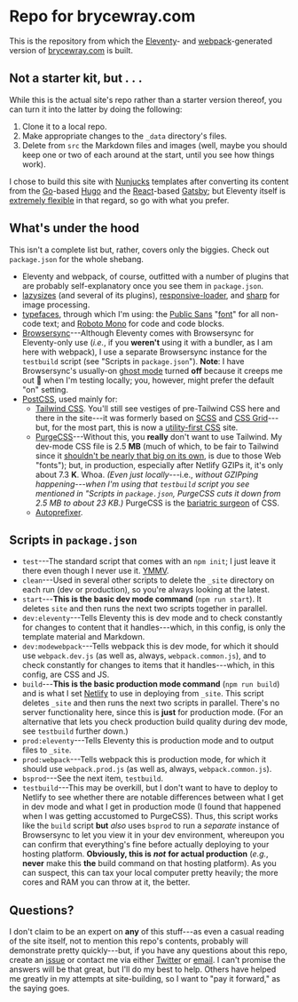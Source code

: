 # Repo for brycewray.com

This is the repository from which the [Eleventy](https://11ty.dev)- and [webpack](https://webpack.js.org)-generated version of [brycewray.com](https://brycewray.com) is built.

## Not a starter kit, but&nbsp;.&nbsp;.&nbsp;.

While this is the actual site's repo rather than a starter version thereof, you can turn it into the latter by doing the following:

1. Clone it to a local repo.
2. Make appropriate changes to the `_data` directory's files.
3. Delete from `src` the Markdown files and images (well, maybe you should keep one or two of each around at the start, until you see how things work).

I chose to build this site with [Nunjucks](https://mozilla.github.io/nunjucks/) templates after converting its content from the [Go](https://golang.org)-based [Hugo](https://gohugo.io) and the [React](https://reactjs.org)-based [Gatsby](https://gatsbyjs.org); but Eleventy itself is [extremely flexible](https://www.11ty.dev/docs/languages/) in that regard, so go with what you prefer.

## What's under the hood

This isn't a complete list but, rather, covers only the biggies. Check out `package.json` for the whole shebang.

- Eleventy and webpack, of course, outfitted with a number of plugins that are probably self-explanatory once you see them in `package.json`.
- [lazysizes](https://github.com/aFarkas/lazysizes) (and several of its plugins), [responsive-loader](https://github.com/herrstucki/responsive-loader), and [sharp](https://github.com/lovell/sharp) for image processing.
- [typefaces](https://github.com/kyleamathews/typefaces), through which I'm using: the [Public Sans](https://public-sans.digital.gov) "[font](https://brycewray.com/posts/2018/10/web-typography-part-2/)" for all non-code text; and [Roboto Mono](https://fonts.google.com/specimen/Roboto+Mono) for code and code blocks.
- [Browsersync](https://browsersync.io)---Although Eleventy comes with Browsersync for Eleventy-only use (*i.e.*, if you **weren't** using it with a bundler, as I am here with webpack), I use a separate Browsersync instance for the `testbuild` script (see "Scripts in `package.json`"). **Note**: I have Browsersync's usually-on [ghost mode](https://browsersync.io/docs/options#option-ghostMode) turned **off** because it creeps me out 🙂 when I'm testing locally; you, however, might prefer the default "on" setting.
- [PostCSS](https://postcss.org), used mainly for:
	- [Tailwind CSS](https://tailwindcss.com). You'll still see vestiges of pre-Tailwind CSS here and there in the site---it was formerly based on [SCSS](https://sass-lang.com/documentation/syntax) and [CSS Grid](https://developer.mozilla.org/en-US/docs/Web/CSS/CSS_Grid_Layout)---but, for the most part, this is now a [utility-first CSS](https://frontstuff.io/in-defense-of-utility-first-css) site.
	- [PurgeCSS](https://www.purgecss.com)---Without this, you **really** don't want to use Tailwind. My dev-mode CSS file is 2.5&nbsp;**MB** (much of which, to be fair to Tailwind since it [shouldn't be nearly that big on its own](https://tailwindcss.com/docs/controlling-file-size/), is due to those Web "fonts"); but, in production, especially after Netlify GZIPs it, it's only about 7.3&nbsp;**K**. Whoa. *(Even just locally*---i.e., *without GZIPping happening---when I'm using that `testbuild` script you see mentioned in "Scripts in `package.json`, PurgeCSS cuts it down from 2.5&nbsp;MB to about 23&nbsp;KB.)* PurgeCSS is the [bariatric surgeon](https://en.wikipedia.org/wiki/Bariatric_surgery) of CSS.
	- [Autoprefixer](https://github.com/postcss/autoprefixer).

## Scripts in `package.json`

- `test`---The standard script that comes with an `npm init`; I just leave it there even though I never use it. [YMMV](https://www.urbandictionary.com/define.php?term=ymmv).
- `clean`---Used in several other scripts to delete the `_site` directory on each run (dev or production), so you're always looking at the latest.
- `start`---**This is the basic dev mode command** (`npm run start`). It deletes `site` and then runs the next two scripts together in parallel.
- `dev:eleventy`---Tells Eleventy this is dev mode and to check constantly for changes to content that it handles---which, in this config, is only the template material and Markdown.
- `dev:modewebpack`---Tells webpack this is dev mode, for which it should use `webpack.dev.js` (as well as, always, `webpack.common.js`), and to check constantly for changes to items that it handles---which, in this config, are CSS and JS.
- `build`---**This is the basic production mode command** (`npm run build`) and is what I set [Netlify](https://netlify.com) to use in deploying from `_site`. This script deletes `_site` and then runs the next two scripts in parallel. There's no server functionality here, since this is **just** for production mode. (For an alternative that lets you check production build quality during dev mode, see `testbuild` further down.)
- `prod:eleventy`---Tells Eleventy this is production mode and to output files to `_site`.
- `prod:webpack`---Tells webpack this is production mode, for which it should use `webpack.prod.js` (as well as, always, `webpack.common.js`).
- `bsprod`---See the next item, `testbuild`.
- `testbuild`---This may be overkill, but I don't want to have to deploy to Netlify to see whether there are notable differences between what I get in dev mode and what I get in production mode (I found that happened when I was getting accustomed to PurgeCSS). Thus, this script works like the `build` script **but** *also* uses `bsprod` to run a *separate* instance of Browsersync to let you view it in your dev environment, whereupon you can confirm that everything's fine before actually deploying to your hosting platform. **Obviously, this is** ***not*** **for actual production** (*e.g.*, **never** make this **the** build command on that hosting platform). As you can suspect, this can tax your local computer pretty heavily; the more cores and RAM you can throw at it, the better.

## Questions?

I don't claim to be an expert on **any** of this stuff---as even a casual reading of the site itself, not to mention this repo's contents, probably will demonstrate pretty quickly---but, if you have any questions about this repo, create an [issue](https://github.com/brycewray/eleventy_bundler/issues) or contact me via either [Twitter](https://twitter.com/BryceWrayTX) or [email](mailto:bw@brycewray.com). I can't promise the answers will be that great, but I'll do my best to help. Others have helped me greatly in my attempts at site-building, so I want to "pay it forward," as the saying goes.
